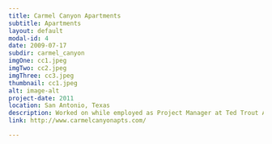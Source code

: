 ```yaml
---
title: Carmel Canyon Apartments
subtitle: Apartments
layout: default
modal-id: 4
date: 2009-07-17
subdir: carmel_canyon
imgOne: cc1.jpeg
imgTwo: cc2.jpeg
imgThree: cc3.jpeg
thumbnail: cc1.jpeg
alt: image-alt
project-date: 2011
location: San Antonio, Texas
description: Worked on while employed as Project Manager at Ted Trout Architects and Associates, LTD.
link: http://www.carmelcanyonapts.com/

---
```

